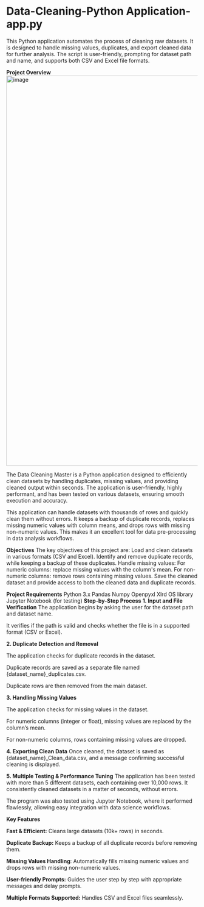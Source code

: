 # Data-Cleaning-Python Application-app.py
This Python application automates the process of cleaning raw datasets. It is designed to handle missing values, duplicates, and export cleaned data for further analysis. The script is user-friendly, prompting for dataset path and name, and supports both CSV and Excel file formats.

**Project Overview**
<img width="1792" height="1024" alt="image" src="https://github.com/user-attachments/assets/8a992c36-fe9b-4605-bb7a-a12baaf8ef0c" />

The Data Cleaning Master is a Python application designed to efficiently clean datasets by handling duplicates, missing values, and providing cleaned output within seconds. The application is user-friendly, highly performant, and has been tested on various datasets, ensuring smooth execution and accuracy.

This application can handle datasets with thousands of rows and quickly clean them without errors. It keeps a backup of duplicate records, replaces missing numeric values with column means, and drops rows with missing non-numeric values. This makes it an excellent tool for data pre-processing in data analysis workflows.

**Objectives**
The key objectives of this project are:
Load and clean datasets in various formats (CSV and Excel).
Identify and remove duplicate records, while keeping a backup of these duplicates.
Handle missing values:
For numeric columns: replace missing values with the column's mean.
For non-numeric columns: remove rows containing missing values.
Save the cleaned dataset and provide access to both the cleaned data and duplicate records.


**Project Requirements**
Python 3.x
Pandas
Numpy
Openpyxl
Xlrd
OS library
Jupyter Notebook (for testing)
**Step-by-Step Process**
**1. Input and File Verification**
The application begins by asking the user for the dataset path and dataset name.


It verifies if the path is valid and checks whether the file is in a supported format (CSV or Excel).


**2. Duplicate Detection and Removal**


The application checks for duplicate records in the dataset.


Duplicate records are saved as a separate file named {dataset_name}_duplicates.csv.


Duplicate rows are then removed from the main dataset.


**3. Handling Missing Values**


The application checks for missing values in the dataset.


For numeric columns (integer or float), missing values are replaced by the column’s mean.


For non-numeric columns, rows containing missing values are dropped.


**4. Exporting Clean Data**
Once cleaned, the dataset is saved as {dataset_name}_Clean_data.csv, and a message confirming successful cleaning is displayed.


**5. Multiple Testing & Performance Tuning**
The application has been tested with more than 5 different datasets, each containing over 10,000 rows. It consistently cleaned datasets in a matter of seconds, without errors.


The program was also tested using Jupyter Notebook, where it performed flawlessly, allowing easy integration with data science workflows.

**Key Features**


**Fast & Efficient:** Cleans large datasets (10k+ rows) in seconds.


**Duplicate Backup:** Keeps a backup of all duplicate records before removing them.


**Missing Values Handling**: Automatically fills missing numeric values and drops rows with missing non-numeric values.


**User-friendly Prompts:** Guides the user step by step with appropriate messages and delay prompts.


**Multiple Formats Supported:** Handles CSV and Excel files seamlessly.
